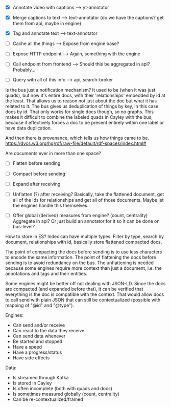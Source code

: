 - [x] Annotate video with captions --> yt-annotator
- [x] Merge captions to text --> text-annotator (do we have the captions? get them from api, maybe in engine)
- [x] Tag and annotate text --> text-annotator

- [ ] Cache all the things --> Expose from engine base?
- [ ] Expose HTTP endpoint --> Again, something with the engine
- [ ] Call endpoint from frontend --> Should this be aggregated in api? Probably...
- [ ] Query with all of this info --> api, search-broker

Is the bus just a notification mechanism? It used to be (when it was just quads), but now it's entire docs, with their 'relationships' embedded by id at the least. That allows us to reason not just about the doc but what it has related to it. The bus gives us deduplication of things by key, in this case docs by id. That only works for single docs though, so no graphs. This makes it difficult to combine the labeled quads in Cayley with the bus, because it effectively forces a doc to be present entirely within one label or have data duplication.

And then there is provenance, which tells us how things came to be. https://dvcs.w3.org/hg/rdf/raw-file/default/rdf-spaces/index.html#

Are documents ever in more than one space?


- [ ] Flatten before sending
- [ ] Compact before sending
- [ ] Expand after receiving
- [ ] Unflatten (?) after receiving? Basically, take the flattened document, get all of the ids for relationships and get all of those documents. Maybe let the engines handle this themselves.

- [ ] Offer global (derived) measures from engine? (count, centrality) Aggregate in api? Or just build an annotator for it so it can be done on bus-level?

How to store in ES? Index can have multiple types. Filter by type, search by document, relationships with id, basically store flattened compacted docs.

The point of compacting the docs before sending is to use less characters to encode the same information. The point of flattening the docs before sending is to avoid redundancy on the bus. The unflattening is needed because some engines require more context than just a document, i.e. the annotations and tags and their entities.

Some engines might be better off not dealing with JSON-LD. Since the docs are compacted (and expanded before that), it can be verified that everything is the doc is compatible with the context. That would allow docs to call send with plain JSON that can still be contextualized (possible with mapping of "@id" and "@type").

Engines:
- Can send and/or receive
- Can react to the data they receive
- Can send data whenever
- Be started and stopped
- Have a speed
- Have a progress/status
- Have side effects

Data:
- Is streamed through Kafka
- Is stored in Cayley
- Is often incomplete (both with quads and docs)
- Is sometimes measured globally (count, centrality)
- Can be re-contextualized/framed
